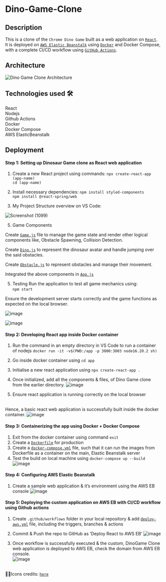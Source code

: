 
# Dino-Game-Clone

## Description

This is a clone of the `Chrome Dino Game` built as a web application on [`React`](https://react.dev/). It is deployed on [`AWS Elastic Beanstalk`](https://aws.amazon.com/elasticbeanstalk/) using [`Docker`](https://www.docker.com/) and Docker Compose, with a complete CI/CD workflow using [`GitHub Actions`](https://github.com/features/actions).


## Architecture

![Dino Game Clone Architecture](https://github.com/aakanksha-k/DinoGame-Clone/assets/136099041/e032794b-4c2c-4114-a94c-b1d271ea453d)


## Technologies used 🛠 
React \
Nodejs \
Github Actions \
Docker \
Docker Compose \
AWS ElasticBeanstalk 


## Deployment

#### Step 1: Setting up Dinosaur Game clone as React web application

1. Create a new React project using commands:
`npx create-react-app (app-name)` \
`cd (app-name)`

2. Install necessary dependencies:
`npm install styled-components`\
`npm install @react-spring/web`

3. My Project Structure overview on VS Code:
   
![Screenshot (1099)](https://github.com/aakanksha-k/DinoGame-Clone/assets/136099041/54928e9f-accb-406e-b822-1a420c5194db)

5. Game Components
   
Create [`Game.js`](https://github.com/aakanksha-k/DinoGame-Clone/blob/master/src/components/Game.js) file to manage the game state and render other logical components like, Obstacle Spawning, Collision Detection. 

Create [`Dino.js`](https://github.com/aakanksha-k/DinoGame-Clone/blob/master/src/components/Dino.js) to represent the dinosaur avatar and handle jumping over the said obstacles. 

Create [`Obstacle.js`](https://github.com/aakanksha-k/DinoGame-Clone/blob/master/src/components/Obstacle.js) to represent obstacles and manage their movement.

Integrated the above components in [`App.js`](https://github.com/aakanksha-k/DinoGame-Clone/blob/master/src/App.js)

5. Testing
Run the application to test all game mechanics using: \
`npm start`

Ensure the development server starts correctly and the game functions as expected on the local browser.

![image](https://github.com/aakanksha-k/DinoGame-Clone/assets/136099041/d4a1d725-b05f-4fc4-b627-6f04d687a589)

![image](https://github.com/aakanksha-k/DinoGame-Clone/assets/136099041/8be9c3b8-b115-4e41-aec4-927af38e4475)

#### Step 2: Developing React app inside Docker container
1.	Run the command in an empty directory in VS Code to run a container of nodejs
`docker run -it -v$(PWD:/app -p 3000:3003 node16.20.2 sh)`

2. Go inside docker container using `cd app`
3. Initialise a new react application using `npx create-react-app .`
4.	Once initialized, add all the components & files, of Dino Game clone from the earlier directory.
![image](https://github.com/aakanksha-k/DinoGame-Clone/assets/136099041/67ff4a2e-fa1a-46fa-911f-037c14b67b43)
5.	Ensure react application is running correctly on the local browser

\
Hence, a basic react web application is successfully built inside the docker container.
![image](https://github.com/aakanksha-k/DinoGame-Clone/assets/136099041/facf606a-a58c-4c81-9b3e-3bce1a04ca7b)


#### Step 3: Containerizing the app using Docker + Docker Compose

1. Exit from the docker container using command `exit`
2.	Create a [`Dockerfile`](https://github.com/aakanksha-k/DinoGame-Clone/blob/master/Dockerfile) for production
3.	Create a [`docker-compose.yml`](https://github.com/aakanksha-k/DinoGame-Clone/blob/master/docker-compose.yml) file, such that it can run the images from Dockerfile as a container on the main, Elastic Beanstalk server
4.	Test the build on local machine using `docker-compose up --build`
\
![image](https://github.com/aakanksha-k/DinoGame-Clone/assets/136099041/678a4ee3-265a-4ccb-b54f-9f3add661a49)

#### Step 4: Configuring AWS Elastic Beanstalk

1. Create a sample web application & it’s environment using the AWS EB console
![image](https://github.com/aakanksha-k/DinoGame-Clone/assets/136099041/256d2aca-a475-49cb-b1a0-9a337528d179)

#### Step 5: Deploying the custom application on AWS EB with CI/CD workflow using Github actions

1. Create `.github/workflows` folder in your local repository & add [`deploy-aws.yml`](https://github.com/aakanksha-k/DinoGame-Clone/blob/master/.github/workflows/deploy-aws.yml) file, including the triggers, branches & actions
2.	Commit & Push the repo to GitHub as ‘Deploy React to AWS EB’
![image](https://github.com/aakanksha-k/DinoGame-Clone/assets/136099041/92e14e8c-fe91-42dc-80c1-674534bf6b56)

3.	Once workflow is successfully executed & the custom, DinoGame Clone web application is deployed to AWS EB, check the domain from AWS EB console.
\
![image](https://github.com/aakanksha-k/DinoGame-Clone/assets/136099041/88481539-9530-47ed-b9b1-f23c52dcc553)


\
👩‍💻Icons credits: [`here`](https://chromedino.com/emojis.php)
